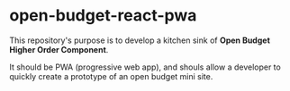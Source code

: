 # open-budget-react-pwa
 
This repository's purpose is to develop a kitchen sink of **Open Budget Higher Order Component**.
 
It should be PWA (progressive web app), and shouls allow a developer to quickly create a prototype of an open budget mini site.

